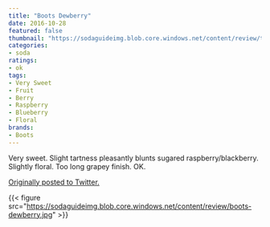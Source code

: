 ```yaml
---
title: "Boots Dewberry"
date: 2016-10-28
featured: false
thumbnail: "https://sodaguideimg.blob.core.windows.net/content/review/thumbs/boots-dewberry.jpg"
categories:
- soda
ratings:
- ok
tags:
- Very Sweet
- Fruit
- Berry
- Raspberry
- Blueberry
- Floral
brands:
- Boots
---
```


Very sweet. Slight tartness pleasantly blunts sugared raspberry/blackberry. Slightly floral. Too long grapey finish. OK.

[Originally posted to Twitter.](https://twitter.com/Cavorter/status/792057404317773824)

{{< figure src="https://sodaguideimg.blob.core.windows.net/content/review/boots-dewberry.jpg" >}}

